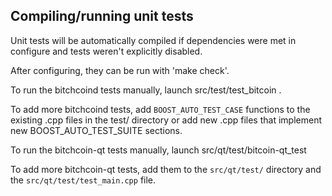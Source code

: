Compiling/running unit tests
------------------------------------

Unit tests will be automatically compiled if dependencies were met in configure
and tests weren't explicitly disabled.

After configuring, they can be run with 'make check'.

To run the bitchcoind tests manually, launch src/test/test_bitcoin .

To add more bitchcoind tests, add `BOOST_AUTO_TEST_CASE` functions to the existing
.cpp files in the test/ directory or add new .cpp files that
implement new BOOST_AUTO_TEST_SUITE sections.

To run the bitchcoin-qt tests manually, launch src/qt/test/bitcoin-qt_test

To add more bitchcoin-qt tests, add them to the `src/qt/test/` directory and
the `src/qt/test/test_main.cpp` file.
